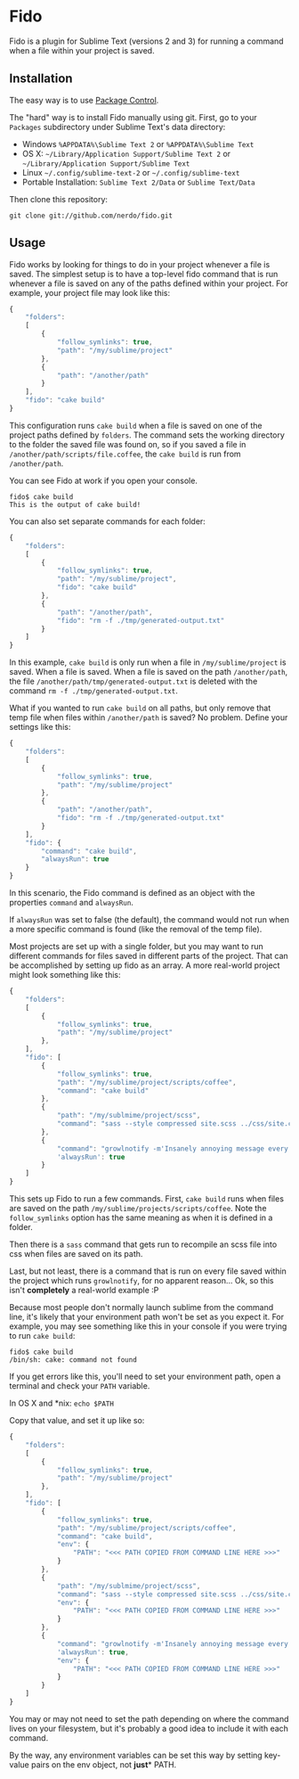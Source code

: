 # Fido

Fido is a plugin for Sublime Text (versions 2 and 3) for running a command when a file within your project is saved.

## Installation
The easy way is to use [Package Control](http://wbond.net/sublime_packages/package_control).

The "hard" way is to install Fido manually using git. First, go to your `Packages` subdirectory under Sublime Text's data directory:
* Windows `%APPDATA%\Sublime Text 2` or `%APPDATA%\Sublime Text`
* OS X: `~/Library/Application Support/Sublime Text 2` or `~/Library/Application Support/Sublime Text`
* Linux `~/.config/sublime-text-2` or `~/.config/sublime-text`
* Portable Installation: `Sublime Text 2/Data` or `Sublime Text/Data`

Then clone this repository:

```git clone git://github.com/nerdo/fido.git```

## Usage

Fido works by looking for things to do in your project whenever a file is saved. The simplest setup is to have a top-level fido command that is run whenever a file is saved on any of the paths defined within your project. For example, your project file may look like this:

```javascript
{
    "folders":
	[
		{
			"follow_symlinks": true,
			"path": "/my/sublime/project"
		},
        {
            "path": "/another/path"
        }
	],
    "fido": "cake build"
}
```

This configuration runs `cake build` when a file is saved on one of the project paths defined by `folders`. The command sets the working directory to the folder the saved file was found on, so if you saved a file in `/another/path/scripts/file.coffee`, the `cake build` is run from `/another/path`.

You can see Fido at work if you open your console.

```
fido$ cake build
This is the output of cake build!
```

You can also set separate commands for each folder:

```javascript
{
    "folders":
    [
		{
			"follow_symlinks": true,
			"path": "/my/sublime/project",
            "fido": "cake build"
		},
        {
            "path": "/another/path",
            "fido": "rm -f ./tmp/generated-output.txt"
        }
	]
}
```

In this example, `cake build` is only run when a file in `/my/sublime/project` is saved. When a file is saved. When a file is saved on the path `/another/path`, the file `/another/path/tmp/generated-output.txt` is deleted with the command `rm -f ./tmp/generated-output.txt`.

What if you wanted to run `cake build` on all paths, but only remove that temp file when files within `/another/path` is saved? No problem. Define your settings like this:

```javascript
{
    "folders":
    [
    	{
			"follow_symlinks": true,
			"path": "/my/sublime/project"
		},
        {
            "path": "/another/path",
            "fido": "rm -f ./tmp/generated-output.txt"
        }
	],
    "fido": {
        "command": "cake build",
        "alwaysRun": true
    }
}
```

In this scenario, the Fido command is defined as an object with the properties `command` and `alwaysRun`.

If `alwaysRun` was set to false (the default), the command would not run when a more specific command is found (like the removal of the temp file).

Most projects are set up with a single folder, but you may want to run different commands for files saved in different parts of the project. That can be accomplished by setting up fido as an array. A more real-world project might look something like this:

```javascript
{
    "folders":
    [
        {
			"follow_symlinks": true,
			"path": "/my/sublime/project"
		},
	],
    "fido": [
        {
            "follow_symlinks": true,
            "path": "/my/sublime/project/scripts/coffee",
            "command": "cake build"
        },
        {
            "path": "/my/sublmime/project/scss",
            "command": "sass --style compressed site.scss ../css/site.css"
        },
        {
            "command": "growlnotify -m'Insanely annoying message every time a file is saved' -t'Annoying Notification'",
            'alwaysRun': true
        }
    ]
}
```

This sets up Fido to run a few commands. First, `cake build` runs when files are saved on the path `/my/sublime/projects/scripts/coffee`. Note the `follow_symlinks` option has the same meaning as when it is defined in a folder.

Then there is a `sass` command that gets run to recompile an scss file into css when files are saved on its path.

Last, but not least, there is a command that is run on every file saved within the project which runs `growlnotify`, for no apparent reason... Ok, so this isn't **completely** a real-world example :P

Because most people don't normally launch sublime from the command line, it's likely that your environment path won't be set as you expect it. For example, you may see something like this in your console if you were trying to run `cake build`:

```
fido$ cake build
/bin/sh: cake: command not found
```

If you get errors like this, you'll need to set your environment path, open a terminal and check your `PATH` variable.

In OS X and *nix: `echo $PATH`

Copy that value, and set it up like so:

```javascript
{
    "folders":
    [
        {
    		"follow_symlinks": true,
			"path": "/my/sublime/project"
		},
	],
    "fido": [
        {
            "follow_symlinks": true,
            "path": "/my/sublime/project/scripts/coffee",
            "command": "cake build",
            "env": {
                "PATH": "<<< PATH COPIED FROM COMMAND LINE HERE >>>"
            }
        },
        {
            "path": "/my/sublmime/project/scss",
            "command": "sass --style compressed site.scss ../css/site.css",
            "env": {
                "PATH": "<<< PATH COPIED FROM COMMAND LINE HERE >>>"
            }
        },
        {
            "command": "growlnotify -m'Insanely annoying message every time a file is saved' -t'Annoying Notification'",
            'alwaysRun': true,
            "env": {
                "PATH": "<<< PATH COPIED FROM COMMAND LINE HERE >>>"
            }
        }
    ]
}
```

You may or may not need to set the path depending on where the command lives on your filesystem, but it's probably a good idea to include it with each command.

By the way, any environment variables can be set this way by setting key-value pairs on the env object, not **just*** PATH.
